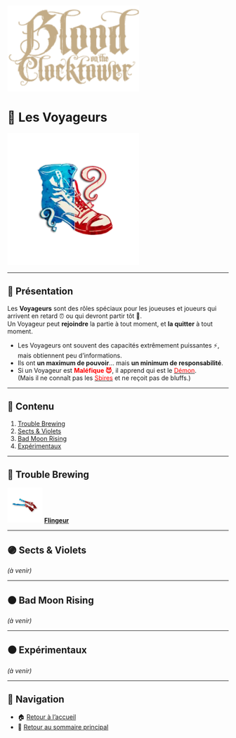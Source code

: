 <p align="left">
  <a href="/botc-fr-bambi/">
    <img src="../images/logo.png" alt="Accueil BotC FR" width="300">
  </a>
</p>

# 🧳 Les Voyageurs  

[<img src="../images/Generic_traveller.png" alt="Voyageurs" width="300">](voyageurs.md)  

---

## 📖 Présentation  

Les **Voyageurs** sont des rôles spéciaux pour les joueuses et joueurs qui arrivent en retard ⏰ ou qui devront partir tôt 🚪.  
Un Voyageur peut **rejoindre** la partie à tout moment, et **la quitter** à tout moment.  

- Les Voyageurs ont souvent des capacités extrêmement puissantes ⚡, mais obtiennent peu d’informations.  
- Ils ont **un maximum de pouvoir**… mais **un minimum de responsabilité**.  
- Si un Voyageur est **<span style="color:red">Maléfique 😈</span>**, il apprend qui est le [<span style="color:red">Démon</span>](../demons.md).  
  (Mais il ne connaît pas les [<span style="color:red">Sbires</span>](../sbires.md) et ne reçoit pas de bluffs.)  

---

## 📂 Contenu  

1. [Trouble Brewing](#-trouble-brewing)  
2. [Sects & Violets](#-sects--violets)  
3. [Bad Moon Rising](#-bad-moon-rising)  
4. [Expérimentaux](#-expérimentaux)  

---

## 🔵 Trouble Brewing  

[<img src="../images/Icon_gunslinger.png" alt="Flingeur" width="80">](flingeur.md) [**Flingeur**](flingeur.md)  

---

## 🟣 Sects & Violets  

*(à venir)*  

---

## 🟠 Bad Moon Rising  

*(à venir)*  

---

## ⚫️ Expérimentaux  

*(à venir)*  

---

## 📂 Navigation  

- 🏠 [Retour à l’accueil](../README.md)  
- 📁 [Retour au sommaire principal](../blood_on_the_clocktower.md)
